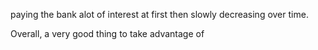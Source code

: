 paying the bank alot of interest at first then slowly decreasing over time.

Overall, a very good thing to take advantage of